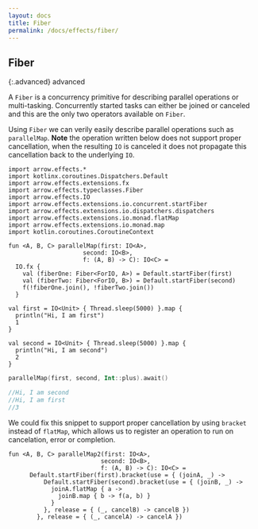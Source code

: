 ```yaml
---
layout: docs
title: Fiber
permalink: /docs/effects/fiber/
---
```


## Fiber

{:.advanced}
advanced

A `Fiber` is a concurrency primitive for describing parallel operations or multi-tasking.
Concurrently started tasks can either be joined or canceled and this are the only two operators available on `Fiber`.

Using `Fiber` we can verily easily describe parallel operations such as `parallelMap`.
**Note** the operation written below does not support proper cancellation,
when the resulting `IO` is canceled it does not propagate this cancellation back to the underlying `IO`.

```kotlin:ank
import arrow.effects.*
import kotlinx.coroutines.Dispatchers.Default
import arrow.effects.extensions.fx
import arrow.effects.typeclasses.Fiber
import arrow.effects.IO
import arrow.effects.extensions.io.concurrent.startFiber
import arrow.effects.extensions.io.dispatchers.dispatchers
import arrow.effects.extensions.io.monad.flatMap
import arrow.effects.extensions.io.monad.map
import kotlin.coroutines.CoroutineContext

fun <A, B, C> parallelMap(first: IO<A>,
                     second: IO<B>,
                     f: (A, B) -> C): IO<C> =
  IO.fx {
    val (fiberOne: Fiber<ForIO, A>) = Default.startFiber(first)
    val (fiberTwo: Fiber<ForIO, B>) = Default.startFiber(second)
    f(!fiberOne.join(), !fiberTwo.join())
  }

val first = IO<Unit> { Thread.sleep(5000) }.map {
  println("Hi, I am first")
  1
}

val second = IO<Unit> { Thread.sleep(5000) }.map {
  println("Hi, I am second")
  2
}
```

```kotlin
parallelMap(first, second, Int::plus).await()

//Hi, I am second
//Hi, I am first
//3
```

We could fix this snippet to support proper cancellation by using `bracket` instead of `flatMap`,
which allows us to register an operation to run on cancelation, error or completion.

```kotlin:ank
fun <A, B, C> parallelMap2(first: IO<A>,
                          second: IO<B>,
                          f: (A, B) -> C): IO<C> =
      Default.startFiber(first).bracket(use = { (joinA, _) ->
          Default.startFiber(second).bracket(use = { (joinB, _) ->
            joinA.flatMap { a ->
              joinB.map { b -> f(a, b) }
            }
          }, release = { (_, cancelB) -> cancelB })
        }, release = { (_, cancelA) -> cancelA })
```


